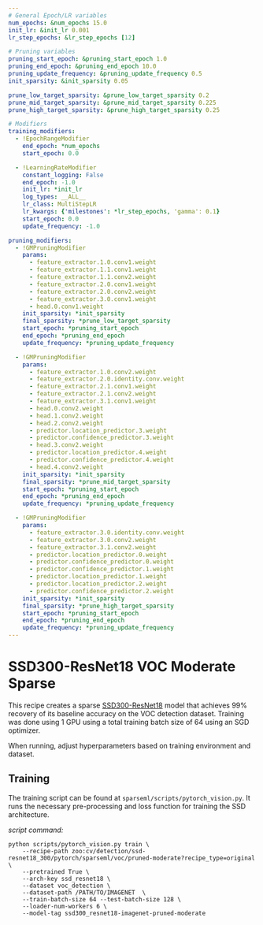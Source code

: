 ```yaml
---
# General Epoch/LR variables
num_epochs: &num_epochs 15.0
init_lr: &init_lr 0.001
lr_step_epochs: &lr_step_epochs [12]

# Pruning variables
pruning_start_epoch: &pruning_start_epoch 1.0
pruning_end_epoch: &pruning_end_epoch 10.0
pruning_update_frequency: &pruning_update_frequency 0.5
init_sparsity: &init_sparsity 0.05

prune_low_target_sparsity: &prune_low_target_sparsity 0.2
prune_mid_target_sparsity: &prune_mid_target_sparsity 0.225
prune_high_target_sparsity: &prune_high_target_sparsity 0.25

# Modifiers
training_modifiers:
  - !EpochRangeModifier
    end_epoch: *num_epochs
    start_epoch: 0.0

  - !LearningRateModifier
    constant_logging: False
    end_epoch: -1.0
    init_lr: *init_lr
    log_types: __ALL__
    lr_class: MultiStepLR
    lr_kwargs: {'milestones': *lr_step_epochs, 'gamma': 0.1}
    start_epoch: 0.0
    update_frequency: -1.0

pruning_modifiers:
  - !GMPruningModifier
    params:
      - feature_extractor.1.0.conv1.weight
      - feature_extractor.1.1.conv1.weight
      - feature_extractor.1.1.conv2.weight
      - feature_extractor.2.0.conv1.weight
      - feature_extractor.2.0.conv2.weight
      - feature_extractor.3.0.conv1.weight
      - head.0.conv1.weight
    init_sparsity: *init_sparsity
    final_sparsity: *prune_low_target_sparsity
    start_epoch: *pruning_start_epoch
    end_epoch: *pruning_end_epoch
    update_frequency: *pruning_update_frequency

  - !GMPruningModifier
    params:
      - feature_extractor.1.0.conv2.weight
      - feature_extractor.2.0.identity.conv.weight
      - feature_extractor.2.1.conv1.weight
      - feature_extractor.2.1.conv2.weight
      - feature_extractor.3.1.conv1.weight
      - head.0.conv2.weight
      - head.1.conv2.weight
      - head.2.conv2.weight
      - predictor.location_predictor.3.weight
      - predictor.confidence_predictor.3.weight
      - head.3.conv2.weight
      - predictor.location_predictor.4.weight
      - predictor.confidence_predictor.4.weight
      - head.4.conv2.weight
    init_sparsity: *init_sparsity
    final_sparsity: *prune_mid_target_sparsity
    start_epoch: *pruning_start_epoch
    end_epoch: *pruning_end_epoch
    update_frequency: *pruning_update_frequency

  - !GMPruningModifier
    params:
      - feature_extractor.3.0.identity.conv.weight
      - feature_extractor.3.0.conv2.weight
      - feature_extractor.3.1.conv2.weight
      - predictor.location_predictor.0.weight
      - predictor.confidence_predictor.0.weight
      - predictor.confidence_predictor.1.weight
      - predictor.location_predictor.1.weight
      - predictor.location_predictor.2.weight
      - predictor.confidence_predictor.2.weight
    init_sparsity: *init_sparsity
    final_sparsity: *prune_high_target_sparsity
    start_epoch: *pruning_start_epoch
    end_epoch: *pruning_end_epoch
    update_frequency: *pruning_update_frequency
---
```


# SSD300-ResNet18 VOC Moderate Sparse

This recipe creates a sparse [SSD300-ResNet18](https://arxiv.org/abs/1512.02325) model that
achieves 99% recovery of its baseline accuracy on the VOC detection dataset.
Training was done using 1 GPU using a total training batch size of 64
using an SGD optimizer.

When running, adjust hyperparameters based on training environment and dataset.

## Training
The training script can be found at `sparseml/scripts/pytorch_vision.py`.
It runs the necessary pre-processing and loss function for training the SSD architecture.

*script command:*

```
python scripts/pytorch_vision.py train \
    --recipe-path zoo:cv/detection/ssd-resnet18_300/pytorch/sparseml/voc/pruned-moderate?recipe_type=original \
    --pretrained True \
    --arch-key ssd_resnet18 \
    --dataset voc_detection \
    --dataset-path /PATH/TO/IMAGENET  \
    --train-batch-size 64 --test-batch-size 128 \
    --loader-num-workers 6 \
    --model-tag ssd300_resnet18-imagenet-pruned-moderate
```